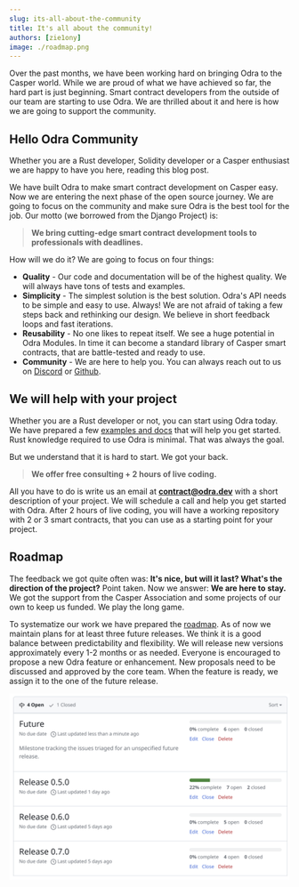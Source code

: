 ```yaml
---
slug: its-all-about-the-community
title: It's all about the community!
authors: [zie1ony]
image: ./roadmap.png
---
```


Over the past months,
we have been working hard on bringing Odra to the Casper world.
While we are proud of what we have achieved so far,
the hard part is just beginning.
Smart contract developers from the outside of our team are starting to use Odra.
We are thrilled about it and here is how we are going to support the community.

<!--truncate-->

## Hello Odra Community

Whether you are a Rust developer, Solidity developer or a Casper enthusiast
we are happy to have you here, reading this blog post.

We have built Odra to make smart contract development on Casper easy.
Now we are entering the next phase of the open source journey.
We are going to focus on the community and make sure
Odra is the best tool for the job.
Our motto (we borrowed from the Django Project) is:

> **We bring cutting-edge smart contract development tools to 
professionals with deadlines.**

How will we do it? We are going to focus on four things:
- **Quality** - Our code and documentation will be of the highest quality.
We will always have tons of tests and examples.
- **Simplicity** - The simplest solution is the best solution.
Odra's API needs to be simple and easy to use.
Always!
We are not afraid of taking a few steps back and rethinking our design.
We believe in short feedback loops and fast iterations.
- **Reusability** - No one likes to repeat itself.
We see a huge potential in Odra Modules.
In time it can become a standard library of Casper smart contracts,
that are battle-tested and ready to use.
- **Community** - We are here to help you.
You can always reach out to us on [Discord] or [Github].

## We will help with your project

Whether you are a Rust developer or not, you can start using Odra today.
We have prepared a few [examples and docs] that will help you get started.
Rust knowledge required to use Odra is minimal.
That was always the goal.

But we understand that it is hard to start.
We got your back.

> **We offer free consulting + 2 hours of live coding.**

All you have to do is write us an email at **contract@odra.dev**
with a short description of your project.
We will schedule a call and help you get started with Odra.
After 2 hours of live coding, you will have a working repository with 2 or 3 
smart contracts, that you can use as a starting point for your project.

## Roadmap

The feedback we got quite often was:
__It's nice, but will it last? What's the direction of the project?__
Point taken. Now we answer: __We are here to stay.__
We got the support from the Casper Association and some projects of our own
to keep us funded. We play the long game.

To systematize our work we have prepared the [roadmap].
As of now we maintain plans for at least three future releases.
We think it is a good balance between predictability and flexibility.
We will release new versions approximately every 1-2 months or as needed.
Everyone is encouraged to propose a new Odra feature or enhancement.
New proposals need to be discussed and approved by the core team.
When the feature is ready, we assign it to the one of the future release.

![Odra Roadmap](./roadmap.png)

[Discord]: https://discord.gg/Mm5ABc9P8k
[Github]: https://github.com/odradev/odra
[examples and docs]: https://odra.dev/docs
[roadmap]: https://github.com/odradev/odra/milestones
